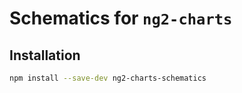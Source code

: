 # Schematics for `ng2-charts`

## Installation

```bash
npm install --save-dev ng2-charts-schematics
```

